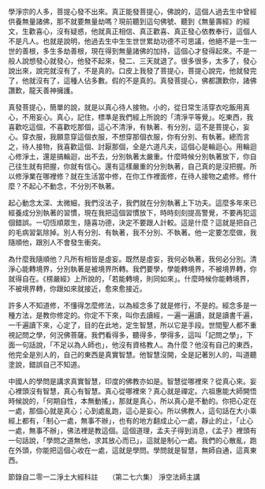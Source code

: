 學淨宗的人多，菩提心發不出來。真正能發菩提心，佛說的，這個人過去生中曾經供養無量諸佛，那不就要無量劫嗎？現前聽到這句佛號、聽到《無量壽經》的經文，生歡喜心，沒有疑惑，他就真正相信、真正歡喜、真正發心依教奉行，這個人不是凡人。也就是說明，他過去生中生生世世累劫功德不可思議，他絕不是一生一世的善根，多生多劫善根，現在得到無量諸佛的加持，這個心才發得起來。不是一般人說想發心就發心，他發不起來，發二、三天就退了。很多很多，太多了，發心說出來，說完就沒有了，不是真的。口皮上我發了菩提心，菩提心說完，他就發完了，他就沒有了，這種人佔多數。假的不是真的。真發菩提心，佛都讚歎你，諸佛讚歎，龍天善神擁護。

真發菩提心，簡單的說，就是以真心待人接物。小的，從日常生活穿衣吃飯用真心，不用妄心。真心，記住，標準是我們經上所說的「清淨平等覺」。吃東西，我喜歡吃這個，不喜歡吃那個，這心不清淨，有執著、有分別，這不是菩提心，妄心。穿衣服，我願意穿這個衣服，不想穿那個衣服，你有分別、有執著。總而言之，待人接物，我喜歡這個、討厭那個，全是六道凡夫，這個心是輪迴心。用輪迴心修淨土，還是搞輪迴，出不去，分別執著太嚴重。什麼時候分別執著放下，你自己往生就有把握，你就有信心。還有這樣嚴重的分別執著，自己真的是沒把握。所以修淨業在哪裡修？就在生活當中修，在你工作裡面修，在待人接物之處修。修什麼？不起心不動念，不分別不執著。

起心動念太深、太微細，我們沒法子，我們就在分別執著上下功夫。這麼多年來已經養成分別執著的習慣，現在我把這個習慣放下，時時刻刻提高警覺，不要再犯這個錯誤。一切恆順眾生，隨喜功德，決定不要跟人計較。這是什麼？這就是把自己的毛病習氣除掉。別人有分別、有執著，我不分別、不執著。他一定要怎麼做，我隨順他，跟別人不會發生衝突。

為什麼我隨順他？凡所有相皆是虛妄。既然是虛妄，我何必執著，我何必分別。清淨心能轉境界，分別執著是被境界所轉。我們要學，學能轉境界，不被境界轉，你就得自在。《楞嚴經》上所說的，「若能轉境，則同如來」。什麼時候你能轉境界，不被境界轉，你跟如來就接近，愈來愈接近。

許多人不知道修，不懂得怎麼修法，以為經念多了就是修行，不是的。經念多是一種方法，是教你修定的。你定不下來，叫你去讀經，一遍一遍讀，就是讀書千遍，一千遍讀下來，心定了，目的在此地，定生智慧，所以它是手段。世間聖人都不重視記問之學，何況佛菩薩。我們看得多，聽得多，學得多，這叫「記問之學」，下面一句話說，「不足以為人師也」，他沒有資格教人。為什麼？他沒有自己的東西，他完全是別人的，自己的東西是真實智慧。他智慧沒開，全是記著別人的，叫道聽塗說，錯誤自己不知道。

中國人的學問是講求真實智慧，印度的佛教亦如是。智慧從哪裡來？從真心來。妄心裡頭沒有智慧，真心有智慧。真心從哪裡來？真心就是禪定。六祖惠能大師開悟時候說的，「何期自性，本無動搖」，那就是真心，所以真心是不動的。你把心定在一處，那個心就是真心；心到處亂跑，這心是妄心。所以佛教人，這句話在大小乘經上都有，「制心一處，無事不辦」，也有的地方翻成止心一處，靜止的止，「止心一處，無事不辦」，佛法裡是教這個。這個道理，孟夫子得到消息，《孟子》裡頭有一句話說，「學問之道無他，求其放心而已」，這就是制心一處。我們的心散亂，跑在外頭，你能把這個心收在一處，這就是學問。學問就是智慧，無師自通，這真東西。

節錄自二零一二淨土大經科註　　（第二七六集） 淨空法師主講
